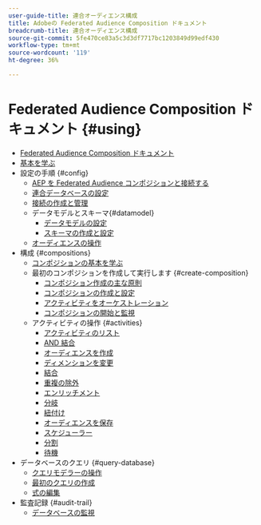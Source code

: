 ```yaml
---
user-guide-title: 連合オーディエンス構成
title: Adobeの Federated Audience Composition ドキュメント
breadcrumb-title: 連合オーディエンス構成
source-git-commit: 5fe470ce83a5c3d3df7717bc1203849d99edf430
workflow-type: tm+mt
source-wordcount: '119'
ht-degree: 36%

---
```



# Federated Audience Composition ドキュメント {#using}

+ [Federated Audience Composition ドキュメント](home.md)
+ [基本を学ぶ](chapter1/newfile.md)
+ 設定の手順 {#config}
   + [AEP を Federated Audience コンポジションと接続する](connections/destinations.md)
   + [連合データベースの設定](connections/federated-db.md)
   + [接続の作成と管理](connections/connections.md)
   + データモデルとスキーマ{#datamodel}
      + [データモデルの設定](data-management/gs-models.md)
      + [スキーマの作成と設定](customer/schemas.md)
   + [オーディエンスの操作](customer/audiences.md)
+ 構成 {#compositions}
   + [コンポジションの基本を学ぶ](compositions/gs-compositions.md)
   + 最初のコンポジションを作成して実行します {#create-composition}
      + [コンポジション作成の主な原則](compositions/gs-composition-creation.md)
      + [コンポジションの作成と設定](compositions/create-composition.md)
      + [アクティビティをオーケストレーション](compositions/orchestrate-activities.md)
      + [コンポジションの開始と監視](compositions/start-monitor-composition.md)
   + アクティビティの操作 {#activities}
      + [アクティビティのリスト](compositions/activities/about-activities.md)
      + [AND 結合](compositions/activities/and-join.md)
      + [オーディエンスを作成](compositions/activities/build-audience.md)
      + [ディメンションを変更](compositions/activities/change-dimension.md)
      + [結合](compositions/activities/combine.md)
      + [重複の除外](compositions/activities/deduplication.md)
      + [エンリッチメント](compositions/activities/enrichment.md)
      + [分岐](compositions/activities/fork.md)
      + [紐付け](compositions/activities/reconciliation.md)
      + [オーディエンスを保存](compositions/activities/save-audience.md)
      + [スケジューラー](compositions/activities/scheduler.md)
      + [分割](compositions/activities/split.md)
      + [待機](compositions/activities/wait.md)
+ データベースのクエリ {#query-database}
   + [クエリモデラーの操作](query/query-modeler-overview.md)
   + [最初のクエリの作成](query/build-query.md)
   + [式の編集](query/expression-editor.md)
+ 監査記録 {#audit-trail}
   + [データベースの監視](admin/audit-trail.md)